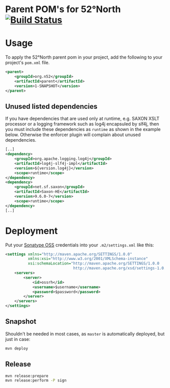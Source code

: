 # Parent POM's for 52°North [![Build Status](https://travis-ci.org/52North/maven-parents.svg?branch=master)](https://travis-ci.org/52North/maven-parents)

# Usage

To apply the 52°North parent pom in your project, add the following to your project's `pom.xml` file.

```xml
<parent>
    <groupId>org.n52</groupId>
    <artifactId>parent</artifactId>
    <version>1-SNAPSHOT</version>
</parent>
```

## Unused listed dependencies

If you have dependencies that are used only at runtime, e.g. SAXON XSLT processor or a logging framework such as log4j encapsuled by slf4j, then you must include these dependencies as `runtime` as shown in the example below. Otherwise the enforcer plugin will complain about unused dependencies.

```xml
[..]
<dependency>
    <groupId>org.apache.logging.log4j</groupId>
    <artifactId>log4j-slf4j-impl</artifactId>
    <version>${version.log4j}</version>
    <scope>runtime</scope>
</dependency>
<dependency>
    <groupId>net.sf.saxon</groupId>
    <artifactId>Saxon-HE</artifactId>
    <version>9.6.0-7</version>
    <scope>runtime</scope>
</dependency>
[..]
```

# Deployment

Put your [Sonatype OSS](https://oss.sonatype.org/) credentials into your `.m2/settings.xml` like this:

```xml
<settings xmlns="http://maven.apache.org/SETTINGS/1.0.0"
          xmlns:xsi="http://www.w3.org/2001/XMLSchema-instance"
          xsi:schemaLocation="http://maven.apache.org/SETTINGS/1.0.0
                              http://maven.apache.org/xsd/settings-1.0.0.xsd">
    <servers>
        <server>
            <id>ossrh</id>
            <username>$username</username>
            <password>$password</password>
        </server>
    </servers>
</settings>
```

## Snapshot

Shouldn't be needed in most cases, as `master` is automatically deployed, but just in case:
```sh
mvn deploy
```

## Release
```sh
mvn release:prepare
mvn release:perform -P sign
```
